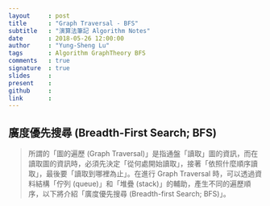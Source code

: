 ```yaml
---
layout     : post
title      : "Graph Traversal - BFS"
subtitle   : "演算法筆記 Algorithm Notes"
date       : 2018-05-26 12:00:00
author     : "Yung-Sheng Lu"
tags       : Algorithm GraphTheory BFS
comments   : true
signature  : true
slides     : 
present    :
github     : 
link       : 
---
```


## 廣度優先搜尋 (Breadth-First Search; BFS)

> 所謂的「圖的遍歷 (Graph Traversal)」是指通盤「讀取」圖的資訊，而在讀取圖的資訊時，必須先決定「從何處開始讀取」，接著「依照什麼順序讀取」，最後要「讀取到哪裡為止」。在進行 Graph Traversal 時，可以透過資料結構「佇列 (queue)」和「堆疊 (stack)」的輔助，產生不同的遍歷順序，以下將介紹「廣度優先搜尋 (Breadth-first Search; BFS)」。

### 